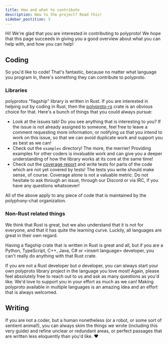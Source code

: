 ```yaml
---
title: How and what to contribute
description: New to the project? Read this!
sidebar_postition: 3
---
```


Hi! We're glad that you are interested in contributing to polyproto! We hope that this page succeeds
in giving you a good overview about what you can help with, and how you can help!

## Coding

So you'd like to code! That's fantastic, because no matter what language you program in, there's
something they can contribute to polyproto.

### Libraries

polyprotos "flagship" library is written in Rust. If you are interested in helping out by coding in
Rust, then the [polyproto-rs](https://github.com/polyphony-chat/polyproto-rs) crate is an obvious
choice for that. Here's a bunch of things that you could always pursue:

- Look at the issues tab! Do you see anything that is interesting to you? If the issue is not already
  assigned to someone, feel free to leave a comment requesting more information, or notifying us that
  you intend to work on this issue, so that we can avoid duplicate work and support you as best as we
  can!
- Check out the `examples` directory! The more, the merrier! Providing examples for other coders is
  invaluable work and can give you a deeper understanding of how the library works at its core at the
  same time!
- Check out the [coverage report](https://coveralls.io/github/polyphony-chat/polyproto-rs?branch=main)
  and write tests for parts of the code which are not yet covered by tests! The tests you write should
  make sense, of course. Coverage alone is not a valuable metric. Do not hesitate to ask through an
  issue, through our Discord or via IRC, if you have any questions whatsoever!

All of the above apply to any piece of code that is maintained by the polyphony-chat organization.

### Non-Rust related things

We think that Rust is great, but we also understand that it is not for everyone, and that it has quite
the learning curve. Luckily, all languages are great in their own regard.

Having a flagship crate that is written in Rust is great and all, but if you are a Python, TypeScript,
C++, Java, C# or \<insert language\> developer, you can't really do anything with that Rust crate.

If you are not a Rust developer but *a* developer, you can always start your own polyproto library project
in the language you love most! Again, please feel absolutely free to reach out to us and ask as
many questions as you'd like. We'd love to support you in your effort as much as we can! Making
polyproto available in multiple languages is an amazing idea and an effort that is always welcomed.

## Writing

If you are not a coder, but a human nonetheless (or a robot, or some sort of sentient animal!), you
can always skim the things we wrote (including this very guide) and refine unclear or redundant areas,
or perfect passages that are written less eloquently than you'd like. :heart:
